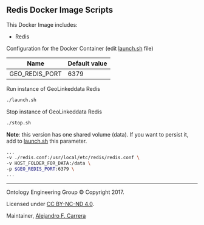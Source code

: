 ## Redis Docker Image Scripts

This Docker Image includes:

 * Redis

Configuration for the Docker Container (edit [launch.sh](./launch.sh) file)

|Name|Default value|
|----------|--------------|
|GEO_REDIS_PORT|6379|

Run instance of GeoLinkeddata Redis

```bash
./launch.sh
```

Stop instance of GeoLinkeddata Redis

```bash
./stop.sh
```

**Note**: this version has one shared volume (data). If you want to persist it, add to [launch.sh](launch.sh) this parameter.

```bash
...
-v ./redis.conf:/usr/local/etc/redis/redis.conf \
-v HOST_FOLDER_FOR_DATA:/data \
-p $GEO_REDIS_PORT:6379 \
...

```

---

Ontology Engineering Group © Copyright 2017.

Licensed under [CC BY-NC-ND 4.0](https://creativecommons.org/licenses/by-nc-nd/4.0/).

Maintainer, [Alejandro F. Carrera](https://www.github.com/alejandrofcarrera)
